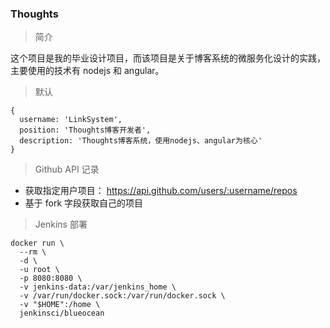 ### Thoughts

> 简介

这个项目是我的毕业设计项目，而该项目是关于博客系统的微服务化设计的实践，主要使用的技术有 nodejs 和 angular。

> 默认

```
{
  username: 'LinkSystem',
  position: 'Thoughts博客开发者',
  description: 'Thoughts博客系统，使用nodejs、angular为核心'
}
```

> Github API 记录

* 获取指定用户项目： https://api.github.com/users/:username/repos
* 基于 fork 字段获取自己的项目

> Jenkins 部署

```
docker run \
  --rm \
  -d \
  -u root \
  -p 8080:8080 \
  -v jenkins-data:/var/jenkins_home \
  -v /var/run/docker.sock:/var/run/docker.sock \
  -v "$HOME":/home \
  jenkinsci/blueocean
```

